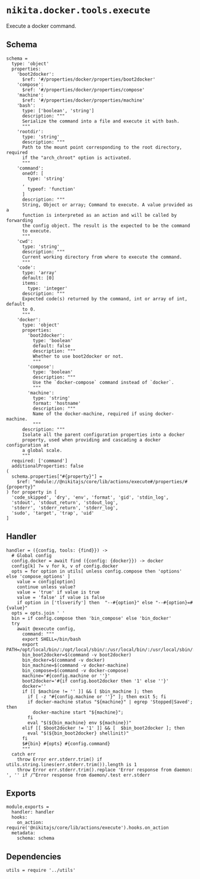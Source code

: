 
# `nikita.docker.tools.execute`

Execute a docker command.

## Schema

    schema =
      type: 'object'
      properties:
        'boot2docker':
          $ref: '#/properties/docker/properties/boot2docker'
        'compose':
          $ref: '#/properties/docker/properties/compose'
        'machine':
          $ref: '#/properties/docker/properties/machine'
        'bash':
          type: ['boolean', 'string']
          description: """
          Serialize the command into a file and execute it with bash.
          """
        'rootdir':
          type: 'string'
          description: """
          Path to the mount point corresponding to the root directory, required
          if the "arch_chroot" option is activated.
          """
        'command':
          oneOf: [
            type: 'string'
          ,
            typeof: 'function'
          ]
          description: """
          String, Object or array; Command to execute. A value provided as a
          function is interpreted as an action and will be called by forwarding
          the config object. The result is the expected to be the command
          to execute.
          """
        'cwd':
          type: 'string'
          description: """
          Current working directory from where to execute the command.
          """
        'code':
          type: 'array'
          default: [0]
          items:
            type: 'integer'
          description: """
          Expected code(s) returned by the command, int or array of int, default
          to 0.
          """
        'docker':
          type: 'object'
          properties:
            'boot2docker':
              type: 'boolean'
              default: false
              description: """
              Whether to use boot2docker or not.
              """
            'compose':
              type: 'boolean'
              description: """
              Use the `docker-compose` command instead of `docker`.
              """
            'machine':
              type: 'string'
              format: 'hostname'
              description: """
              Name of the docker-machine, required if using docker-machine.
              """
          description: """
          Isolate all the parent configuration properties into a docker
          property, used when providing and cascading a docker configuration at
          a global scale.
          """
      required: ['command']
      additionalProperties: false
    (
      schema.properties["#{property}"] =
        $ref: "module://@nikitajs/core/lib/actions/execute#/properties/#{property}"
    ) for property in [
      'code_skipped', 'dry', 'env', 'format', 'gid', 'stdin_log',
      'stdout', 'stdout_return', 'stdout_log',
      'stderr', 'stderr_return', 'stderr_log',
      'sudo', 'target', 'trap', 'uid'
    ]

## Handler

    handler = ({config, tools: {find}}) ->
      # Global config
      config.docker = await find ({config: {docker}}) -> docker
      config[k] ?= v for k, v of config.docker
      opts = for option in utils[ unless config.compose then 'options' else 'compose_options' ]
        value = config[option]
        continue unless value?
        value = 'true' if value is true
        value = 'false' if value is false
        if option in ['tlsverify'] then  "--#{option}" else "--#{option}=#{value}"
      opts = opts.join ' '
      bin = if config.compose then 'bin_compose' else 'bin_docker'
      try
        await @execute config,
          command: """
          export SHELL=/bin/bash
          export PATH=/opt/local/bin/:/opt/local/sbin/:/usr/local/bin/:/usr/local/sbin/:$PATH
          bin_boot2docker=$(command -v boot2docker)
          bin_docker=$(command -v docker)
          bin_machine=$(command -v docker-machine)
          bin_compose=$(command -v docker-compose)
          machine='#{config.machine or ''}'
          boot2docker='#{if config.boot2docker then '1' else ''}'
          docker=''
          if [[ $machine != '' ]] && [ $bin_machine ]; then
            if [ -z "#{config.machine or ''}" ]; then exit 5; fi
            if docker-machine status "${machine}" | egrep 'Stopped|Saved'; then
              docker-machine start "${machine}";
            fi
            eval "$(${bin_machine} env ${machine})"
          elif [[ $boot2docker != '1' ]] && [  $bin_boot2docker ]; then
            eval "$(${bin_boot2docker} shellinit)"
          fi
          $#{bin} #{opts} #{config.command}
          """
      catch err
        throw Error err.stderr.trim() if utils.string.lines(err.stderr.trim()).length is 1
        throw Error err.stderr.trim().replace 'Error response from daemon: ', '' if /^Error response from daemon/.test err.stderr

## Exports

    module.exports =
      handler: handler
      hooks:
        on_action: require('@nikitajs/core/lib/actions/execute').hooks.on_action
      metadata:
        schema: schema

## Dependencies

    utils = require '../utils'
